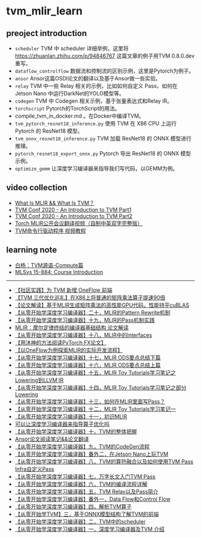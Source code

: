 # tvm_mlir_learn

## preoject introduction

- `scheduler` TVM 中 scheduler 详细举例，这里将 https://zhuanlan.zhihu.com/p/94846767 这篇文章的例子用TVM 0.8.0.dev 重写。
- `dataflow_controlflow` 数据流和控制流的区别示例，这里是Pytorch为例子。
- `ansor` Ansor这篇OSDI论文的翻译以及基于Ansor做一些实验。
- `relay` TVM 中一些 Relay 相关的示例，比如如何自定义 Pass，如何在 Jetson Nano 中运行DarkNet的YOLO模型等。 
- `codegen` TVM 中 Codegen 相关示例，基于张量表达式和Relay IR。
- `torchscript` Pytorch的TorchScript的用法。
- compile_tvm_in_docker.md 。在Docker中编译TVM。
- `tvm_pytorch_resnet18_inference.py` 使用 TVM 在 X86 CPU 上运行 Pytorch 的 ResNet18 模型。
- `tvm_onnx_resnet18_inference.py` TVM 加载 ResNet18 的 ONNX 模型进行推理。
- `pytorch_resnet18_export_onnx.py` Pytorch 导出 ResNet18 的 ONNX 模型示例。
- `optimize_gemm` 让深度学习编译器来指导我们写代码，以GEMM为例。

## video collection

- [What Is MLIR && What Is TVM？](https://mp.weixin.qq.com/s/Xj2iW9tFUGidlzLqEzoixQ)
- [TVM Conf 2020 - An Introduction to TVM Part1](https://mp.weixin.qq.com/s/NaMxlNzPrRlBYJfJ7ivjuw)
- [TVM Conf 2020 - An Introduction to TVM Part2](https://mp.weixin.qq.com/s/KAG0DjnhQcGEJa-hRFiBfg)
- [Torch MLIR公开会议翻译视频（自制中英双字完整版）](https://mp.weixin.qq.com/s/d0jJFYdUncvNstefvvm-6w)
- [TVM命令行驱动程序 视频教程](https://mp.weixin.qq.com/s/XWKsQ7dPKv8IPhhPAoiVQQ)

## learning note

- [白杨：TVM源语-Compute篇](https://mp.weixin.qq.com/s/ohWy5yBrsKpzApfjQLXWJg)
- [MLSys 15-884: Course Introduction](https://mp.weixin.qq.com/s/79lzlCHAxQEE0EQcxL07XQ)

-------------------------------------------------------------------------------------------

- [【社区实践】为 TVM 新增 OneFlow 前端](https://mp.weixin.qq.com/s/mwIc9DZo4r7YgYsPus-2tA)
- [【TVM 三代优化巡礼】在X86上将普通的矩阵乘法算子提速90倍](https://mp.weixin.qq.com/s/d8v9Q3EAkv8TknP5Hh7N7A)
- [【论文解读】基于MLIR生成矩阵乘法的高性能GPU代码，性能持平cuBLAS](https://mp.weixin.qq.com/s/gbpqYwPbtHp1RIYPD_ZlCg)
- [【从零开始学深度学习编译器】二十，MLIR的Pattern Rewrite机制](https://mp.weixin.qq.com/s/7QwJvTZ9Z2KbUwxqvQHC2g)
- [【从零开始学深度学习编译器】十九，MLIR的Pass机制实践](https://mp.weixin.qq.com/s/qmFpGtH0oB_ml0LQGPUqPA)
- [MLIR：摩尔定律终结的编译器基础结构 论文解读](https://mp.weixin.qq.com/s/SLzMKYugrkhQifqahfdVNw)
- [【从零开始学深度学习编译器】十八，MLIR中的Interfaces](https://mp.weixin.qq.com/s/yD-b75p1An4YTpfoIgB8mQ)
- [【用沐神的方法阅读PyTorch FX论文】](https://mp.weixin.qq.com/s/JENCa_GNGPHhOspGb79ugA)
- [【以OneFlow为例探索MLIR的实际开发流程】](https://mp.weixin.qq.com/s/eUIm4QZbKU69B9_h3f109A)
- [【从零开始学深度学习编译器】十七，MLIR ODS要点总结下篇](https://mp.weixin.qq.com/s/TsaMULNUXIVlUPnVs2WexA)
- [【从零开始学深度学习编译器】十六，MLIR ODS要点总结上篇](https://mp.weixin.qq.com/s/SFHWUm63BqsD9SWwuW83mA)
- [【从零开始学深度学习编译器】十五，MLIR Toy Tutorials学习笔记之Lowering到LLVM IR](https://mp.weixin.qq.com/s/ve2l3luRzIeDwG4PHjhDlQ)
- [【从零开始学深度学习编译器】十四，MLIR Toy Tutorials学习笔记之部分Lowering](https://mp.weixin.qq.com/s/3hAf7zxEKwRvnVAKhziTmA)
- [【从零开始学深度学习编译器】十三，如何在MLIR里面写Pass？](https://mp.weixin.qq.com/s/3N9DK7aQtjoLgs-s0lP-jg)
- [【从零开始学深度学习编译器】十二，MLIR Toy Tutorials学习笔记一](https://mp.weixin.qq.com/s/jMHesvKmAUU5dYH0WznulA)
- [【从零开始学深度学习编译器】十一，初识MLIR](https://mp.weixin.qq.com/s/4pD00N9HnPiIYUOGSnSuIw)
- [可以让深度学习编译器来指导算子优化吗](https://mp.weixin.qq.com/s/goAtJKe6p0e3pbp5vcQWfA)
- [【从零开始学深度学习编译器】十，TVM的整体把握](https://mp.weixin.qq.com/s/9nnrXhzP_gqFEPuIMdEE5w)
- [Ansor论文阅读笔记&&论文翻译](https://mp.weixin.qq.com/s/OJCHzh4opNN2Mnomz_6L9Q)
- [【从零开始学深度学习编译器】九，TVM的CodeGen流程](https://mp.weixin.qq.com/s/n7-ZTzCwFOvHrrzg4gFXQQ)
- [【从零开始学深度学习编译器】番外二，在Jetson Nano上玩TVM](https://mp.weixin.qq.com/s/7Wvv4VOPdj6N_CEg8bJFXw)
- [【从零开始学深度学习编译器】八，TVM的算符融合以及如何使用TVM Pass Infra自定义Pass](https://mp.weixin.qq.com/s/QphPwnRE5uANJk2qiqlI6w)
- [【从零开始学深度学习编译器】七，万字长文入门TVM Pass](https://mp.weixin.qq.com/s/IMm1nurpoESFRLxHcEYxcQ)
- [【从零开始学深度学习编译器】六，TVM的编译流程详解](https://mp.weixin.qq.com/s/CZzC5klWoFftUlOKkpvEZg)
- [【从零开始学深度学习编译器】五，TVM Relay以及Pass简介](https://mp.weixin.qq.com/s/5JAWE9RTTXwDJR5HqlsCzA)
- [【从零开始学深度学习编译器】番外一，Data Flow和Control Flow](https://mp.weixin.qq.com/s/Kt4xDLo-NRui8Whl0DqcSA)
- [【从零开始学深度学习编译器】四，解析TVM算子](https://mp.weixin.qq.com/s/1YlTSUArDIzY-9zeUAIfhQ)
- [【从零开始学TVM】三，基于ONNX模型结构了解TVM的前端](https://mp.weixin.qq.com/s/KFxd3zf76EP3DFcCAPZjvQ)
- [【从零开始学深度学习编译器】二，TVM中的scheduler](https://mp.weixin.qq.com/s/fPpqKL3uaaJ5QlNS79DZ5Q)
- [【从零开始学深度学习编译器】一，深度学习编译器及TVM 介绍](https://mp.weixin.qq.com/s/sZLWjYebbHjCgQ6XAZCiOw)

